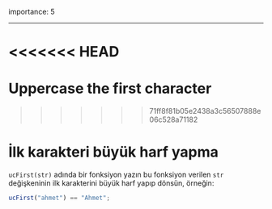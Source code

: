 importance: 5

---

<<<<<<< HEAD
=======
# Uppercase the first character
>>>>>>> 71ff8f81b05e2438a3c56507888e06c528a71182

# İlk karakteri büyük harf yapma

`ucFirst(str)` adında bir fonksiyon yazın bu fonksiyon verilen `str` değişkeninin ilk karakterini büyük harf yapıp dönsün, örneğin:

```js
ucFirst("ahmet") == "Ahmet";
```
